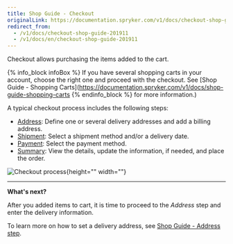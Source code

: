 ```yaml
---
title: Shop Guide - Checkout
originalLink: https://documentation.spryker.com/v1/docs/checkout-shop-guide-201911
redirect_from:
  - /v1/docs/checkout-shop-guide-201911
  - /v1/docs/en/checkout-shop-guide-201911
---
```


Checkout allows purchasing the items added to the cart.

{% info_block infoBox %}
If you have several shopping carts in your account, choose the right one and proceed with the checkout. See [Shop Guide - Shopping Carts](https://documentation.spryker.com/v1/docs/shop-guide-shopping-carts
{% endinfo_block %} for more information.)

A typical checkout process includes the following steps:

* [Address](/docs/scos/dev/user-guides/201811.0/shop-user-guide/checkout/address-step-sh): Define one or several delivery addresses and add a billing address.
* [Shipment](/docs/scos/dev/user-guides/201811.0/shop-user-guide/checkout/shipment-step-s): Select a shipment method and/or a delivery date.
* [Payment](/docs/scos/dev/user-guides/201811.0/shop-user-guide/checkout/payment-step-sh): Select the payment method.
* [Summary](/docs/scos/dev/user-guides/201811.0/shop-user-guide/checkout/summary-step-sh): View the details, update the information, if needed, and place the order.

![Checkout process](https://spryker.s3.eu-central-1.amazonaws.com/docs/User+Guides/Shop+User+Guides/Checkout/split-delivery-checkout.gif){height="" width=""}
***
**What's next?**

After you added items to cart, it is time to proceed to the *Address* step and enter the delivery information.

To learn more on how to set a delivery address, see [Shop Guide - Address step](/docs/scos/dev/user-guides/201811.0/shop-user-guide/checkout/address-step-sh).
